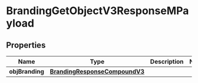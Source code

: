 

# BrandingGetObjectV3ResponseMPayload

## Properties

Name | Type | Description | Notes
------------ | ------------- | ------------- | -------------
**objBranding** | [**BrandingResponseCompoundV3**](BrandingResponseCompoundV3.md) |  | 




